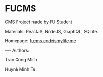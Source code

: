 # FUCMS

CMS Project made by FU Student

Materials: ReactJS, NodeJS, GraphQL, SQLite.

Homepage: [fucms.codeismylife.me](http://fucms.codeismylife.me)

--- Authors:

Tran Cong Minh

Huynh Minh Tu